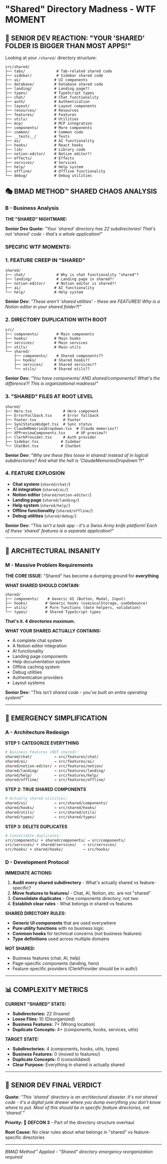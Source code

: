 # "Shared" Directory Madness - WTF MOMENT

## 🚨 **SENIOR DEV REACTION: "YOUR 'SHARED' FOLDER IS BIGGER THAN MOST APPS!"**

Looking at your `/shared/` directory structure:

```
src/shared/
├── tabs/              # Tab-related shared code
├── sidebar/           # Sidebar shared code  
├── ui/               # UI components
├── database/         # Database shared code
├── landing/          # Landing page?! 
├── types/            # TypeScript types
├── chat/             # Chat functionality
├── auth/             # Authentication
├── layout/           # Layout components
├── resources/        # Resources
├── features/         # Features  
├── utils/            # Utilities
├── mcp/              # MCP integration
├── components/       # More components
├── common/           # Common code
├── __tests__/        # Tests
├── ai/               # AI functionality
├── hooks/            # React hooks
├── lib/              # Library code
├── notion-editor/    # Notion editor?!
├── effects/          # Effects
├── services/         # Services
├── help/             # Help system
├── offline/          # Offline functionality  
└── debug/            # Debug utilities
```

## 🎭 **BMAD METHOD™ SHARED CHAOS ANALYSIS**

### **B - Business Analysis**
**THE "SHARED" NIGHTMARE:**

**Senior Dev Quote:** *"Your 'shared' directory has 22 subdirectories! That's not 'shared' code - that's a whole application!"*

### **SPECIFIC WTF MOMENTS:**

### **1. FEATURE CREEP IN "SHARED"**
```
shared/
├── chat/              # Why is chat functionality "shared"?
├── landing/           # Landing page in shared?!
├── notion-editor/     # Notion editor is shared?!  
├── ai/               # AI functionality
└── help/             # Help system
```

**Senior Dev:** *"These aren't 'shared utilities' - these are FEATURES! Why is a Notion editor in your shared folder?!"*

### **2. DIRECTORY DUPLICATION WITH ROOT**
```
src/
├── components/        # Main components
├── hooks/            # Main hooks  
├── services/         # Main services
├── utils/            # Main utils
└── shared/
    ├── components/    # Shared components??
    ├── hooks/        # Shared hooks??
    ├── services/     # Shared services??  
    └── utils/        # Shared utils??
```

**Senior Dev:** *"You have components/ AND shared/components/! What's the difference?! This is organizational madness!"*

### **3. "SHARED" FILES AT ROOT LEVEL**
```
shared/
├── Hero.tsx              # Hero component
├── ErrorFallback.tsx     # Error fallback
├── Footer.tsx            # Footer
├── SyncStatusWidget.tsx  # Sync status
├── ClaudeMemoriesDropdown.tsx  # Claude memories?!
├── XPPreviewComponents.tsx     # XP preview?!
├── ClerkProvider.tsx     # Auth provider
├── Sidebar.tsx          # Sidebar
└── ChatBot.tsx          # Chatbot
```

**Senior Dev:** *"Why are these files loose in shared/ instead of in logical subdirectories? And what the hell is 'ClaudeMemoriesDropdown'?!"*

### **4. FEATURE EXPLOSION**
- **Chat system** (`shared/chat/`)
- **AI integration** (`shared/ai/`)  
- **Notion editor** (`shared/notion-editor/`)
- **Landing page** (`shared/landing/`)
- **Help system** (`shared/help/`)
- **Offline functionality** (`shared/offline/`)
- **Debug utilities** (`shared/debug/`)

**Senior Dev:** *"This isn't a task app - it's a Swiss Army knife platform! Each of these 'shared' features is a separate application!"*

---

## **🤯 ARCHITECTURAL INSANITY**

### **M - Massive Problem Requirements**

**THE CORE ISSUE:** "Shared" has become a dumping ground for **everything**

**WHAT SHARED SHOULD CONTAIN:**
```
shared/
├── components/    # Generic UI (Button, Modal, Input)
├── hooks/        # Generic hooks (useLocalStorage, useDebounce) 
├── utils/        # Pure functions (date helpers, validation)
└── types/        # Shared TypeScript types
```

**That's it. 4 directories maximum.**

**WHAT YOUR SHARED ACTUALLY CONTAINS:**
- A complete chat system
- A Notion editor integration  
- AI functionality
- Landing page components
- Help documentation system
- Offline caching system
- Debug utilities
- Authentication providers
- Layout systems

**Senior Dev:** *"This isn't shared code - you've built an entire operating system!"*

---

## **🎯 EMERGENCY SIMPLIFICATION**

### **A - Architecture Redesign**

**STEP 1: CATEGORIZE EVERYTHING**
```bash
# Business Features (NOT shared):
shared/chat/          → src/features/chat/
shared/ai/            → src/features/ai/  
shared/notion-editor/ → src/features/notion/
shared/landing/       → src/features/landing/
shared/help/          → src/features/help/
shared/offline/       → src/features/offline/
```

**STEP 2: TRUE SHARED COMPONENTS**
```bash
# Actually shared utilities:
shared/ui/            → src/shared/components/
shared/hooks/         → src/shared/hooks/
shared/utils/         → src/shared/utils/  
shared/types/         → src/shared/types/
```

**STEP 3: DELETE DUPLICATES**
```bash
# Consolidate duplicates:
src/components/ + shared/components/ → src/components/
src/services/ + shared/services/   → src/services/
src/hooks/ + shared/hooks/         → src/hooks/
```

### **D - Development Protocol**

**IMMEDIATE ACTIONS:**
1. **Audit every shared subdirectory** - What's actually shared vs feature-specific?
2. **Move features to features/** - Chat, AI, Notion, etc. are not "shared"
3. **Consolidate duplicates** - One components directory, not two
4. **Establish clear rules** - What belongs in shared vs features

**SHARED DIRECTORY RULES:**
- **Generic UI components** that are used everywhere
- **Pure utility functions** with no business logic
- **Common hooks** for technical concerns (not business features)
- **Type definitions** used across multiple domains

**NOT SHARED:**
- Business features (chat, AI, help)
- Page-specific components (landing, hero)
- Feature-specific providers (ClerkProvider should be in auth/)

---

## **📊 COMPLEXITY METRICS**

**CURRENT "SHARED" STATE:**
- **Subdirectories:** 22 (Insane)
- **Loose Files:** 10 (Disorganized)  
- **Business Features:** 7+ (Wrong location)
- **Duplicate Concepts:** 4+ (components, hooks, services, utils)

**TARGET STATE:**
- **Subdirectories:** 4 (components, hooks, utils, types)
- **Business Features:** 0 (moved to features/)
- **Duplicate Concepts:** 0 (consolidated)
- **Clear Purpose:** Everything in shared is actually shared

---

## **🚨 SENIOR DEV FINAL VERDICT**

**Quote:** *"This 'shared' directory is an architectural disaster. It's not shared code - it's a digital junk drawer where you dump everything you don't know where to put. Most of this should be in specific feature directories, not 'shared'."*

**Priority:** 🚨 **DEFCON 3** - Part of the directory structure overhaul

**Root Cause:** No clear rules about what belongs in "shared" vs feature-specific directories

---

*BMAD Method™ Applied - "Shared" directory emergency reorganization required*